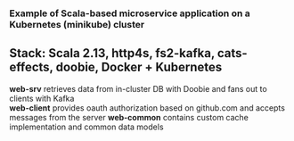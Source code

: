 

### Example of Scala-based microservice application on a Kubernetes (minikube) cluster
## Stack: Scala 2.13, http4s, fs2-kafka, cats-effects, doobie, Docker + Kubernetes

__web-srv__     retrieves data from in-cluster DB with Doobie and fans out to clients with Kafka   
__web-client__  provides oauth authorization based on github.com and accepts messages from the server 
__web-common__  contains custom cache implementation and common data models  
